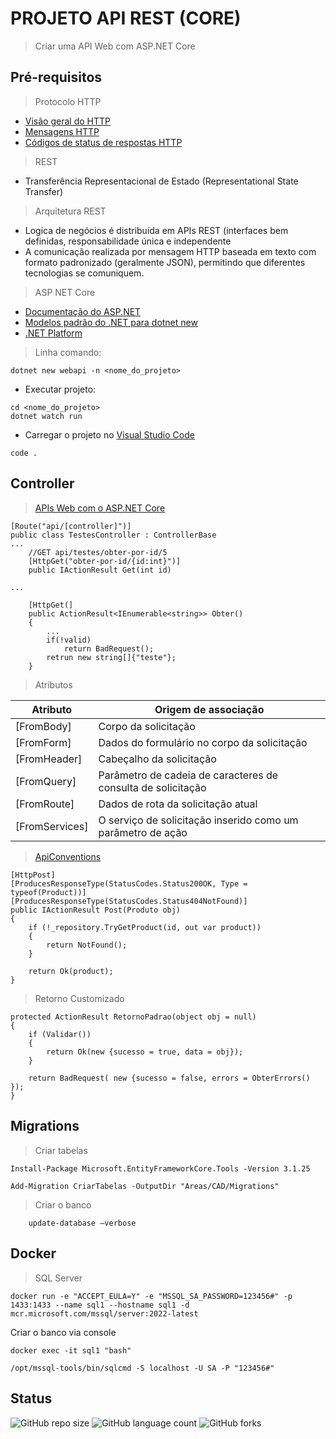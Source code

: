 # PROJETO API REST (CORE)
> Criar uma API Web com ASP.NET Core

## Pré-requisitos
> Protocolo HTTP
* [Visão geral do HTTP](https://developer.mozilla.org/pt-BR/docs/Web/HTTP/Overview)
* [Mensagens HTTP](https://developer.mozilla.org/pt-BR/docs/Web/HTTP/Messages)
* [Códigos de status de respostas HTTP](https://developer.mozilla.org/pt-BR/docs/Web/HTTP/Status)

> REST 
* Transferência Representacional de Estado (Representational State Transfer)

> Arquitetura REST 
* Logica de negócios é distribuída em APIs REST (interfaces bem definidas, responsabilidade única e independente
* A comunicação realizada por mensagem HTTP baseada em texto com formato padronizado (geralmente JSON), permitindo que diferentes tecnologias se comuniquem.  

> ASP NET Core 
* [Documentação do ASP.NET](https://docs.microsoft.com/pt-br/aspnet/core/?view=aspnetcore-6.0)
* [Modelos padrão do .NET para dotnet new](https://docs.microsoft.com/pt-br/dotnet/core/tools/dotnet-new-sdk-templates)
* [.NET Platform](https://github.com/dotnet)

> Linha comando:
  
```
dotnet new webapi -n <nome_do_projeto>
```

* Executar projeto:
``` 
cd <nome_do_projeto>
dotnet watch run
```

* Carregar o projeto no [Visual Studio Code](https://code.visualstudio.com/)

```
code . 
```

## Controller

> [APIs Web com o ASP.NET Core](https://docs.microsoft.com/pt-br/aspnet/core/web-api/?view=aspnetcore-6.0 )
 
```
[Route("api/[controller]")]
public class TestesController : ControllerBase  
... 
    //GET api/testes/obter-por-id/5
    [HttpGet("obter-por-id/{id:int}")] 
    public IActionResult Get(int id)
	
...

	[HttpGet(]
	public ActionResult<IEnumerable<string>> Obter()
	{
		... 
		if(!valid)
			return BadRequest();
		retrun new string[]{"teste"};
	}    
```

> Atributos 
<table>
  <thead>
    <tr>
      <th>Atributo</th>
      <th>Origem de associação</th>
    </tr>
  </thead>
 <tbody> 
    <tr>
      <td>[FromBody]</td> <td>Corpo da solicitação</td>      
    <tr>
      <td>[FromForm]</td><td>Dados do formulário no corpo da solicitação</td>      
    <tr>
      <td>[FromHeader]</td><td>Cabeçalho da solicitação</td>      
    <tr>
      <td>[FromQuery]</td><td>Parâmetro de cadeia de caracteres de consulta de solicitação</td>      
    <tr>
      <td>[FromRoute]</td><td>Dados de rota da solicitação atual</td>      
    <tr>
      <td>[FromServices]</td><td>O serviço de solicitação inserido como um parâmetro de ação</td>      
    <tr>
</tbody> 
</table>


> [ApiConventions](https://docs.microsoft.com/pt-br/aspnet/core/web-api/advanced/conventions?view=aspnetcore-6.0)
 
```
[HttpPost]
[ProducesResponseType(StatusCodes.Status200OK, Type = typeof(Product))]
[ProducesResponseType(StatusCodes.Status404NotFound)]
public IActionResult Post(Produto obj)
{
    if (!_repository.TryGetProduct(id, out var product))
    {
        return NotFound();
    }

    return Ok(product);
}
```


> Retorno Customizado 

``` 
protected ActionResult RetornoPadrao(object obj = null)
{
    if (Validar())
    {
        return Ok(new {sucesso = true, data = obj});
    }

    return BadRequest( new {sucesso = false, errors = ObterErrors() });
}
```

## Migrations 

> Criar tabelas 
```
Install-Package Microsoft.EntityFrameworkCore.Tools -Version 3.1.25

Add-Migration CriarTabelas -OutputDir "Areas/CAD/Migrations"
```

> Criar o banco 
```
	update-database –verbose
```
## Docker

> SQL Server 
```
docker run -e "ACCEPT_EULA=Y" -e "MSSQL_SA_PASSWORD=123456#" -p 1433:1433 --name sql1 --hostname sql1 -d mcr.microsoft.com/mssql/server:2022-latest
```
Criar o banco via console
```
docker exec -it sql1 "bash"

/opt/mssql-tools/bin/sqlcmd -S localhost -U SA -P "123456#"

```
 


## Status
![GitHub repo size](https://img.shields.io/github/repo-size/danps/restapi?style=for-the-badge)
![GitHub language count](https://img.shields.io/github/languages/count/danps/restapi?style=for-the-badge)
![GitHub forks](https://img.shields.io/github/forks/danps/restapi?style=for-the-badge) 
